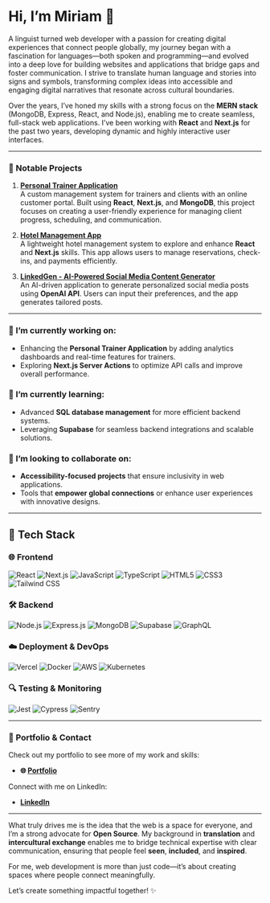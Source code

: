 # Hi, I’m Miriam 👋

A linguist turned web developer with a passion for creating digital experiences that connect people globally, my journey began with a fascination for languages—both spoken and programming—and evolved into a deep love for building websites and applications that bridge gaps and foster communication. I strive to translate human language and stories into signs and symbols, transforming complex ideas into accessible and engaging digital narratives that resonate across cultural boundaries.

Over the years, I’ve honed my skills with a strong focus on the **MERN stack** (MongoDB, Express, React, and Node.js), enabling me to create seamless, full-stack web applications. I’ve been working with **React** and **Next.js** for the past two years, developing dynamic and highly interactive user interfaces.

---

### 🌟 Notable Projects

1. **[Personal Trainer Application](https://personaltrainer-k-gerth.vercel.app/)**  
   A custom management system for trainers and clients with an online customer portal. Built using **React**, **Next.js**, and **MongoDB**, this project focuses on creating a user-friendly experience for managing client progress, scheduling, and communication.  

2. **[Hotel Management App](https://the-wild-oasis-website-demo-iota.vercel.app/)**  
   A lightweight hotel management system to explore and enhance **React** and **Next.js** skills. This app allows users to manage reservations, check-ins, and payments efficiently.  

3. **[LinkedGen - AI-Powered Social Media Content Generator](https://github.com/MiriamS284/linkedGen)**  
   An AI-driven application to generate personalized social media posts using **OpenAI API**. Users can input their preferences, and the app generates tailored posts.  

---

### 🔭 I’m currently working on:
- Enhancing the **Personal Trainer Application** by adding analytics dashboards and real-time features for trainers.  
- Exploring **Next.js Server Actions** to optimize API calls and improve overall performance.  

### 🌱 I’m currently learning:
- Advanced **SQL database management** for more efficient backend systems.  
- Leveraging **Supabase** for seamless backend integrations and scalable solutions.  

### 👯 I’m looking to collaborate on:
- **Accessibility-focused projects** that ensure inclusivity in web applications.  
- Tools that **empower global connections** or enhance user experiences with innovative designs.  

---

## 🔧 Tech Stack

### 🌐 Frontend
<p>
  <img src="https://img.shields.io/badge/React-20232A?style=for-the-badge&logo=react&logoColor=61DAFB" alt="React" />
  <img src="https://img.shields.io/badge/Next.js-000000?style=for-the-badge&logo=nextdotjs&logoColor=white" alt="Next.js" />
  <img src="https://img.shields.io/badge/JavaScript-F7DF1E?style=for-the-badge&logo=javascript&logoColor=black" alt="JavaScript" />
  <img src="https://img.shields.io/badge/TypeScript-007ACC?style=for-the-badge&logo=typescript&logoColor=white" alt="TypeScript" />
  <img src="https://img.shields.io/badge/HTML5-E34F26?style=for-the-badge&logo=html5&logoColor=white" alt="HTML5" />
  <img src="https://img.shields.io/badge/CSS3-1572B6?style=for-the-badge&logo=css3&logoColor=white" alt="CSS3" />
  <img src="https://img.shields.io/badge/TailwindCSS-38B2AC?style=for-the-badge&logo=tailwind-css&logoColor=white" alt="Tailwind CSS" />
</p>

### 🛠 Backend
<p>
  <img src="https://img.shields.io/badge/Node.js-43853D?style=for-the-badge&logo=node.js&logoColor=white" alt="Node.js" />
  <img src="https://img.shields.io/badge/Express.js-000000?style=for-the-badge&logo=express&logoColor=white" alt="Express.js" />
  <img src="https://img.shields.io/badge/MongoDB-4EA94B?style=for-the-badge&logo=mongodb&logoColor=white" alt="MongoDB" />
  <img src="https://img.shields.io/badge/Supabase-3ECF8E?style=for-the-badge&logo=supabase&logoColor=white" alt="Supabase" />
  <img src="https://img.shields.io/badge/GraphQL-E10098?style=for-the-badge&logo=graphql&logoColor=white" alt="GraphQL" />
</p>

### ☁️ Deployment & DevOps
<p>
  <img src="https://img.shields.io/badge/Vercel-000000?style=for-the-badge&logo=vercel&logoColor=white" alt="Vercel" />
  <img src="https://img.shields.io/badge/Docker-2496ED?style=for-the-badge&logo=docker&logoColor=white" alt="Docker" />
  <img src="https://img.shields.io/badge/AWS-232F3E?style=for-the-badge&logo=amazon-aws&logoColor=white" alt="AWS" />
  <img src="https://img.shields.io/badge/Kubernetes-326CE5?style=for-the-badge&logo=kubernetes&logoColor=white" alt="Kubernetes" />
</p>

### 🔍 Testing & Monitoring
<p>
  <img src="https://img.shields.io/badge/Jest-C21325?style=for-the-badge&logo=jest&logoColor=white" alt="Jest" />
  <img src="https://img.shields.io/badge/Cypress-17202C?style=for-the-badge&logo=cypress&logoColor=white" alt="Cypress" />
  <img src="https://img.shields.io/badge/Sentry-362D59?style=for-the-badge&logo=sentry&logoColor=white" alt="Sentry" />
</p>

---

### 💼 Portfolio & Contact

Check out my portfolio to see more of my work and skills:  
- **🌐 [Portfolio](https://webdev-portfolio-sigma.vercel.app/)**  

Connect with me on LinkedIn:  
- **[LinkedIn](https://www.linkedin.com/in/miriam-sparbrod/)**  

---

What truly drives me is the idea that the web is a space for everyone, and I’m a strong advocate for **Open Source**. My background in **translation** and **intercultural exchange** enables me to bridge technical expertise with clear communication, ensuring that people feel **seen**, **included**, and **inspired**.

For me, web development is more than just code—it’s about creating spaces where people connect meaningfully.

Let’s create something impactful together! ✨


